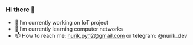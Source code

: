 ### Hi there 👋

- 🔭 I’m currently working on IoT project
- 🌱 I’m currently learning computer networks
- 📫 How to reach me: nurik.py.12@gmail.com or telegram: @nurik_dev 

